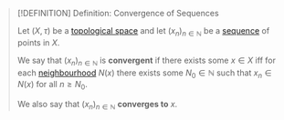 >[!DEFINITION] Definition: Convergence of Sequences
>
>Let $(X, \tau)$ be a [topological space](../../../Topology/Topological%20Space.md) and let $(x_n)_{n \in \mathbb{N}}$ be a [sequence](Sequence.md) of points in $X$.
>
>We say that $(x_n)_{n \in \mathbb{N}}$ is **convergent** if there exists some $x \in X$ iff for each [neighbourhood](../../../Topology/Neighbourhoods.md) $N(x)$ there exists some $N_0 \in \mathbb{N}$ such that $x_n \in N(x)$ for all $n \ge N_0$.
>
>We also say that $(x_n)_{n \in \mathbb{N}}$ **converges to** $x$.
>